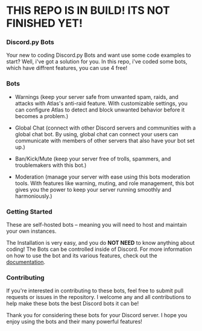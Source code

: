# THIS REPO IS IN BUILD! ITS NOT FINISHED YET!

### Discord.py Bots

Your new to coding Discord.py Bots and want use some code examples to start? Well, i've got a solution for you. In this repo, i've coded some bots, which have diffrent features, you can use 4 free!

### Bots

- Warnings (keep your server safe from unwanted spam, raids, and attacks with Atlas's anti-raid feature. With customizable settings, you can configure Atlas to detect and block unwanted behavior before it becomes a problem.)

- Global Chat (connect with other Discord servers and communities with a global chat bot. By using, global chat can connect your users can communicate with members of other servers that also have your bot set up.)

- Ban/Kick/Mute (keep your server free of trolls, spammers, and troublemakers with this bot.)

- Moderation (manage your server with ease using this bots moderation tools. With features like warning, muting, and role management, this bot gives you the power to keep your server running smoothly and harmoniously.)

### Getting Started

These are self-hosted bots – meaning you will need to host and maintain your own instances.

The Installation is very easy, and you do **NOT NEED** to know anything about coding! The Bots can be controlled inside of Discord.
For more information on how to use the bot and its various features, check out the [documentation](https://github.com/liinuu/discordpy-bots/docs.md).

### Contributing

If you're interested in contributing to these bots, feel free to submit pull requests or issues in the repository. I welcome any and all contributions to help make these bots the best Discord bots it can be!

Thank you for considering these bots for your Discord server. I hope you enjoy using the bots and their many powerful features!
